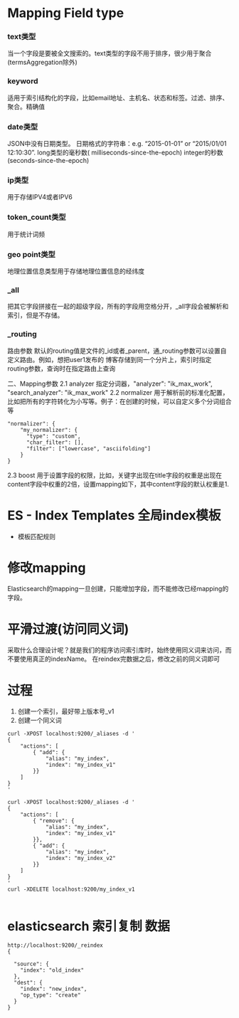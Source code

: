 
# Mapping Field type
### text类型
当一个字段是要被全文搜索的。text类型的字段不用于排序，很少用于聚合(termsAggregation除外)
### keyword
适用于索引结构化的字段，比如email地址、主机名、状态和标签。过滤、排序、聚合。精确值
### date类型
JSON中没有日期类型。
日期格式的字符串：e.g. “2015-01-01” or “2015/01/01 12:10:30”.
long类型的毫秒数( milliseconds-since-the-epoch)
integer的秒数(seconds-since-the-epoch)
### ip类型
用于存储IPV4或者IPV6
### token_count类型
用于统计词频
### geo point类型
地理位置信息类型用于存储地理位置信息的经纬度
### _all
把其它字段拼接在一起的超级字段，所有的字段用空格分开，_all字段会被解析和索引，但是不存储。
### _routing
路由参数
默认的routing值是文件的_id或者_parent，通_routing参数可以设置自定义路由。例如，想把user1发布的
博客存储到同一个分片上，索引时指定routing参数，查询时在指定路由上查询



二、Mapping参数
2.1 analyzer
指定分词器，"analyzer": "ik_max_work", "search_analyzer": "ik_max_work"
2.2 normalizer
用于解析前的标准化配置，比如把所有的字符转化为小写等。例子：在创建的时候，可以自定义多个分词组合等
```
"normalizer": {
	"my_normalizer": {
	  "type": "custom",
	  "char_filter": [],
	  "filter": ["lowercase", "asciifolding"]
	}
}
```
2.3 boost
用于设置字段的权限，比如，关键字出现在title字段的权重是出现在content字段中权重的2倍，设置mapping如下，其中content字段的默认权重是1.


# ES - Index Templates 全局index模板
* 模板匹配规则

# 修改mapping
Elasticsearch的mapping一旦创建，只能增加字段，而不能修改已经mapping的字段。
# 平滑过渡(访问同义词)
采取什么合理设计呢？就是我们的程序访问索引库时，始终使用同义词来访问，而不要使用真正的indexName。
在reindex完数据之后，修改之前的同义词即可
# 过程
1. 创建一个索引，最好带上版本号_v1
2. 创建一个同义词
```
curl -XPOST localhost:9200/_aliases -d '
{
    "actions": [
        { "add": {
            "alias": "my_index",
            "index": "my_index_v1"
        }}
    ]
}
'

curl -XPOST localhost:9200/_aliases -d '
{
    "actions": [
        { "remove": {
            "alias": "my_index",
            "index": "my_index_v1"
        }},
        { "add": {
            "alias": "my_index",
            "index": "my_index_v2"
        }}
    ]
}
'
curl -XDELETE localhost:9200/my_index_v1


```
# elasticsearch 索引复制 数据
```
http://localhost:9200/_reindex
{

  "source": {
    "index": "old_index"
  },
  "dest": {
    "index": "new_index",
    "op_type": "create"
  }
}
``` 

>>>>>>>>>>>>>>>>>>>>>>>>>>>>>>>>>>>>>

































